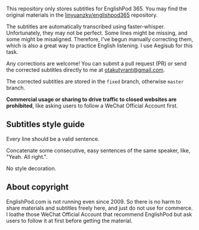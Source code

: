 This repository only stores subtitles for EnglishPod 365. You may find the original materials in the [linyuanzky/englishpod365](https://github.com/linyuanzky/englishpod365) repository.

The subtitles are automatically transcribed using faster-whisper. Unfortunately, they may not be perfect. Some lines might be missing, and some might be misaligned. Therefore, I've begun manually correcting them, which is also a great way to practice English listening. I use Aegisub for this task.

Any corrections are welcome! You can submit a pull request (PR) or send the corrected subtitles directly to me at otakutyrant@gmail.com.

The corrected subtitles are stored in the `fixed` branch, otherwise `master` branch.

**Commercial usage or sharing to drive traffic to closed websites are prohibited**, like asking users to follow a WeChat Official Account first.

## Subtitles style guide

Every line should be a valid sentence.

Concatenate some consecutive, easy sentences of the same speaker, like, "Yeah. All right.".

No style decoration.

## About copyright

EnglishPod.com is not running even since 2009. So there is no harm to share materials and subtitles freely here, and just do not use for commerce. I loathe those WeChat Official Account that recommend EnglishPod but ask users to follow it at first before getting the material.
